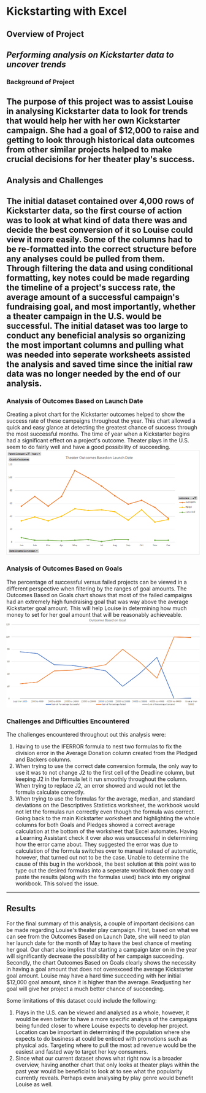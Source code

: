 # **Kickstarting with Excel**
## **Overview of Project**
*Performing analysis on Kickstarter data to uncover trends*
---
### **Background of Project**
The purpose of this project was to assist Louise in analysing Kickstarter data to look for trends that would help her with her own Kickstarter campaign. She had a goal of $12,000 to raise and getting to look through historical data outcomes from other similar projects helped to make crucial decisions for her theater play's success.
---
## **Analysis and Challenges**
The initial dataset contained over 4,000 rows of Kickstarter data, so the first course of action was to look at what kind of data there was and decide the best conversion of it so Louise could view it more easily. Some of the columns had to be re-formatted into the correct structure before any analyses could be pulled from them. Through filtering the data and using conditional formatting, key notes could be made regarding the timeline of a project's success rate, the average amount of a successful campaign's fundraising goal, and most importantly, whether a theater campaign in the U.S. would be successful. The initial dataset was too large to conduct any beneficial analysis so organizing the most important columns and pulling what was needed into seperate worksheets assisted the analysis and saved time since the initial raw data was no longer needed by the end of our analysis.
---
### **Analysis of Outcomes Based on Launch Date**
Creating a pivot chart for the Kickstarter outcomes helped to show the success rate of these campaigns throughout the year. This chart allowed a quick and easy glance at detecting the greatest chance of success through the most successful months. The time of year when a Kickstarter begins had a significant effect on a project's outcome. Theater plays in the U.S. seem to do fairly well and have a good possibility of succeeding.
![Thtr_Otcms_vs_Lnch](https://github.com/CypherGreen/kickstarter-analysis/blob/master/Thtr_Otcms_vs_Lnch.png)

### **Analysis of Outcomes Based on Goals**
The percentage of successful versus failed projects can be viewed in a different perspective when filtering by the ranges of goal amounts. The Outcomes Based on Goals chart shows that most of the failed campaigns had an extremely high fundraising goal that was way above the average Kickstarter goal amount. This will help Louise in determining how much money to set for her goal amount that will be reasonably achieveable. 
![Otcms_vs_Gls](https://github.com/CypherGreen/kickstarter-analysis/blob/master/Otcms_vs_Gls.png)

### **Challenges and Difficulties Encountered**
The challenges encountered throughout out this analysis were:
1. Having to use the IFERROR formula to nest two formulas to fix the division error in the Average Donation column created from the Pledged and Backers columns.
2. When trying to use the correct date conversion formula, the only way to use it was to not change J2 to the first cell of the Deadline column, but keeping J2 in the formula let it run smoothly throughout the column. When trying to replace J2, an error showed and would not let the formula calculate correctly.
3. When trying to use the formulas for the average, median, and standard deviations on the Descriptives Statistics worksheet, the workbook would not let the formulas run correctly even though the formula was correct. Going back to the main Kickstarter worksheet and highlighting the whole columns for both Goals and Pledges showed a correct average calculation at the bottom of the worksheet that Excel automates. Having a Learning Assistant check it over also was unsuccessful in determining how the error came about. They suggested the error was due to calculation of the formula switches over to manual instead of automatic, however, that turned out not to be the case. Unable to determine the cause of this bug in the workbook, the best solution at this point was to type out the desired formulas into a seperate workbook then copy and paste the results (along with the formulas used) back into my original workbook. This solved the issue.
---
## **Results**
For the final summary of this analysis, a couple of important decisions can be made regarding Louise's theater play campaign. First, based on what we can see from the Outcomes Based on Launch Date, she will need to plan her launch date for the month of May to have the best chance of meeting her goal. Our chart also implies that starting a campaign later on in the year will significantly decrease the possibility of her campaign succeeding. Secondly, the chart Outcomes Based on Goals clearly shows the necessity in having a goal amount that does not overexceed the average Kickstarter goal amount. Louise may have a hard time succeeding with her initial $12,000 goal amount, since it is higher than the average. Readjusting her goal will give her project a much better chance of succeeding.

Some limitations of this dataset could include the following:
1. Plays in the U.S. can be viewed and analysed as a whole, however, it would be even better to have a more specific analysis of the campaigns being funded closer to where Louise expects to develop her project. Location can be important in determining if the population where she expects to do business at could be enticed with promotions such as physical ads. Targeting where to pull the most ad revenue would be the easiest and fasted way to target her key consumers.
2. Since what our current dataset shows what right now is a broader overview, having another chart that only looks at theater plays within the past year would be beneficial to look at to see what the popularity currently reveals. Perhaps even analysing by play genre would benefit Louise as well.
